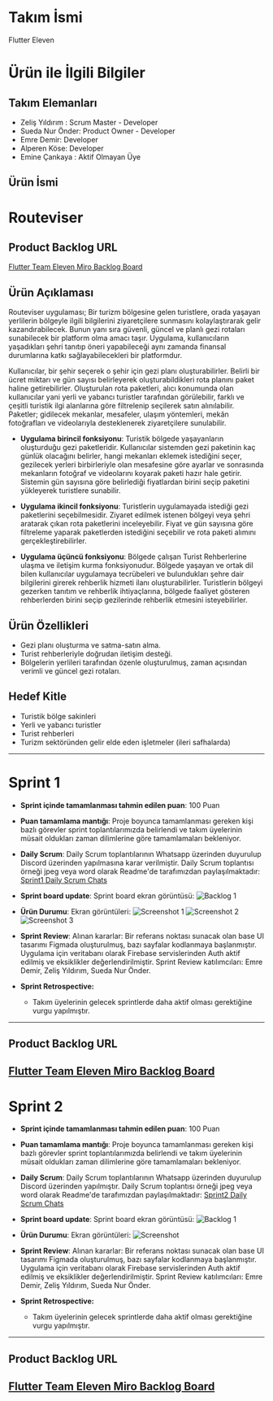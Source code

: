 # **Takım İsmi**

Flutter Eleven

# Ürün ile İlgili Bilgiler

## Takım Elemanları
- Zeliş Yıldırım : Scrum Master - Developer
- Sueda Nur Önder: Product Owner - Developer
- Emre Demir: Developer
- Alperen Köse: Developer
- Emine Çankaya : Aktif Olmayan Üye
## Ürün İsmi

# Routeviser

## Product Backlog URL

[Flutter Team Eleven Miro Backlog Board](https://miro.com/app/board/uXjVM9sDRfM=/)

## Ürün Açıklaması

Routeviser uygulaması; Bir turizm bölgesine gelen turistlere, orada yaşayan yerlilerin bölgeyle ilgili bilgilerini ziyaretçilere sunmasını kolaylaştırarak gelir kazandırabilecek. Bunun yanı sıra güvenli, güncel ve planlı gezi rotaları sunabilecek bir platform olma amacı taşır. Uygulama, kullanıcıların yaşadıkları şehri tanıtıp öneri yapabileceği aynı zamanda finansal durumlarına katkı sağlayabilecekleri bir platformdur.

Kullanıcılar, bir şehir seçerek o şehir için gezi planı oluşturabilirler. Belirli bir ücret miktarı ve gün sayısı belirleyerek oluşturabildikleri rota planını paket haline getirebilirler. Oluşturulan rota paketleri, alıcı konumunda olan kullanıcılar yani yerli ve yabancı turistler tarafından görülebilir, farklı ve çeşitli turistik ilgi alanlarına göre filtrelenip seçilerek satın alınılabilir. Paketler; gidilecek mekanlar, mesafeler, ulaşım yöntemleri, mekân fotoğrafları ve videolarıyla desteklenerek ziyaretçilere sunulabilir.

- **Uygulama birincil fonksiyonu**: Turistik bölgede yaşayanların oluşturduğu gezi paketleridir. Kullanıcılar sistemden gezi paketinin kaç günlük olacağını belirler, hangi mekanları eklemek istediğini seçer, gezilecek yerleri birbirleriyle olan mesafesine göre ayarlar ve sonrasında mekanların fotoğraf ve videolarını koyarak paketi hazır hale getirir. Sistemin gün sayısına göre belirlediği fiyatlardan birini seçip paketini yükleyerek turistlere sunabilir.

- **Uygulama ikincil fonksiyonu**: Turistlerin uygulamayada istediği gezi paketlerini seçebilmesidir. Ziyaret edilmek istenen bölgeyi veya şehri aratarak çıkan rota paketlerini inceleyebilir. Fiyat ve gün sayısına göre filtreleme yaparak paketlerden istediğini seçebilir ve rota paketi alımını gerçekleştirebilirler.

- **Uygulama üçüncü fonksiyonu**: Bölgede çalışan Turist Rehberlerine ulaşma ve iletişim kurma fonksiyonudur. Bölgede yaşayan ve ortak dil bilen kullanıcılar uygulamaya tecrübeleri ve bulundukları şehre dair bilgilerini girerek rehberlik hizmeti ilanı oluşturabilirler. Turistlerin bölgeyi gezerken tanıtım ve rehberlik ihtiyaçlarına, bölgede faaliyet gösteren rehberlerden birini seçip gezilerinde rehberlik etmesini isteyebilirler.

## Ürün Özellikleri

- Gezi planı oluşturma ve satma-satın alma. 
- Turist rehberleriyle doğrudan iletişim desteği.
- Bölgelerin yerlileri tarafından özenle oluşturulmuş, zaman açısından verimli ve güncel gezi rotaları.

## Hedef Kitle

- Turistik bölge sakinleri
- Yerli ve yabancı turistler
- Turist rehberleri
- Turizm sektöründen gelir elde eden işletmeler (ileri safhalarda)

---

# Sprint 1

- **Sprint içinde tamamlanması tahmin edilen puan**: 100 Puan

- **Puan tamamlama mantığı**: Proje boyunca tamamlanması gereken kişi bazlı görevler sprint toplantılarımızda belirlendi ve takım üyelerinin müsait oldukları zaman dilimlerine göre tamamlamaları bekleniyor.

- **Daily Scrum**: Daily Scrum toplantılarının Whatsapp üzerinden duyurulup Discord üzerinden yapılmasına karar verilmiştir. Daily Scrum toplantısı örneği jpeg veya word olarak Readme'de tarafımızdan paylaşılmaktadır: [Sprint1 Daily Scrum Chats](https://docs.google.com/presentation/d/1eS2ZPqx1fkLFwdBlGgpZc4lhdfSvOZ_m2jqD_vlkEXY/)

- **Sprint board update**: Sprint board ekran görüntüsü: 
  ![Backlog 1](https://github.com/itsdemiremre/GoogleOUA-F11-Bootcamp2023/blob/main/ProjectManagement/Sprint1Documents/backlog1.png)

- **Ürün Durumu**: Ekran görüntüleri:
  ![Screenshot 1](https://github.com/itsdemiremre/GoogleOUA-F11-Bootcamp2023/blob/main/ProjectManagement/Sprint1Documents/product1.png)
  ![Screenshot 2](https://github.com/itsdemiremre/GoogleOUA-F11-Bootcamp2023/blob/main/ProjectManagement/Sprint1Documents/product2.png)
  ![Screenshot 3](https://github.com/itsdemiremre/GoogleOUA-F11-Bootcamp2023/blob/main/ProjectManagement/Sprint1Documents/product3.png)
  
- **Sprint Review**: 
Alınan kararlar: Bir referans noktası sunacak olan base UI tasarımı Figmada oluşturulmuş, bazı sayfalar kodlanmaya başlanmıştır. Uygulama için veritabanı olarak Firebase servislerinden Auth aktif edilmiş ve eksiklikler değerlendirilmiştir. Sprint Review katılımcıları: Emre Demir, Zeliş Yıldırım, Sueda Nur Önder.

- **Sprint Retrospective:**
  - Takım üyelerinin gelecek sprintlerde daha aktif olması gerektiğine vurgu yapılmıştır.

---

## Product Backlog URL
[Flutter Team Eleven Miro Backlog Board](https://miro.com/app/board/uXjVM9sDRfM=/)
---
# Sprint 2

- **Sprint içinde tamamlanması tahmin edilen puan**: 100 Puan

- **Puan tamamlama mantığı**: Proje boyunca tamamlanması gereken kişi bazlı görevler sprint toplantılarımızda belirlendi ve takım üyelerinin müsait oldukları zaman dilimlerine göre tamamlamaları bekleniyor.

- **Daily Scrum**: Daily Scrum toplantılarının Whatsapp üzerinden duyurulup Discord üzerinden yapılmıştır. Daily Scrum toplantısı örneği jpeg veya word olarak Readme'de tarafımızdan paylaşılmaktadır: [Sprint2 Daily Scrum Chats]()

- **Sprint board update**: Sprint board ekran görüntüsü: 
  ![Backlog 1](https://github.com/itsdemiremre/GoogleOUA-F11-Bootcamp2023/blob/main/ProjectManagement/Sprint1Documents/product1.png)

- **Ürün Durumu**: Ekran görüntüleri:
  ![Screenshot]()
  
- **Sprint Review**: 
Alınan kararlar: Bir referans noktası sunacak olan base UI tasarımı Figmada oluşturulmuş, bazı sayfalar kodlanmaya başlanmıştır. Uygulama için veritabanı olarak Firebase servislerinden Auth aktif edilmiş ve eksiklikler değerlendirilmiştir. Sprint Review katılımcıları: Emre Demir, Zeliş Yıldırım, Sueda Nur Önder.

- **Sprint Retrospective:**
  - Takım üyelerinin gelecek sprintlerde daha aktif olması gerektiğine vurgu yapılmıştır.

---

## Product Backlog URL
[Flutter Team Eleven Miro Backlog Board](https://miro.com/app/board/uXjVM9sDRfM=/)
---
